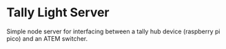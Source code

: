 # Tally Light Server

Simple node server for interfacing between a tally hub device (raspberry pi pico) and an ATEM switcher.
